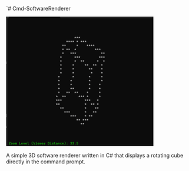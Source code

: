 `# Cmd-SoftwareRenderer

<img src="https://raw.githubusercontent.com/EZroot/Cmd-SoftwareRenderer/refs/heads/main/Cmd-SoftwareRenderer/screenshots/softwarerenderercube.gif?token=GHSAT0AAAAAACWA5PJTZDHUXYTQVKSNIYQKZYVU2OQ" alt="Software Renderer Demo" width="400"/>

A simple 3D software renderer written in C# that displays a rotating cube directly in the command prompt.
